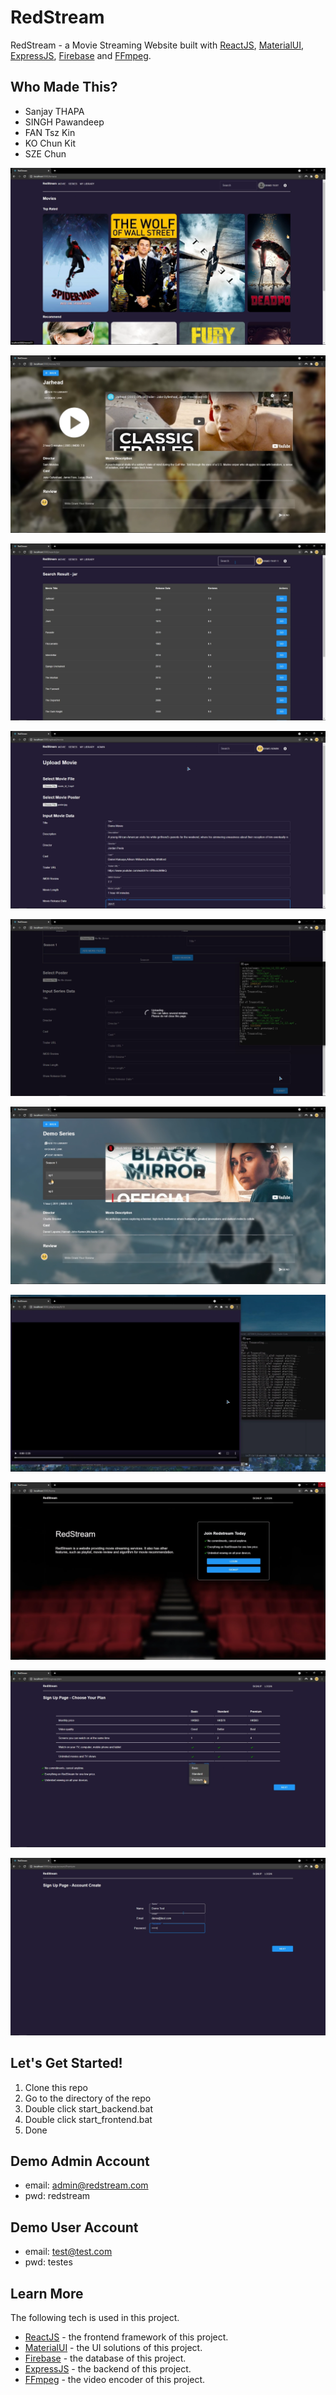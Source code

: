 # RedStream
RedStream - a Movie Streaming Website built with [ReactJS](https://reactjs.org/), [MaterialUI](https://mui.com/), [ExpressJS](https://expressjs.com/), [Firebase](https://firebase.google.com/) and [FFmpeg](https://ffmpeg.org/).


## Who Made This?
- Sanjay THAPA
- SINGH Pawandeep
- FAN Tsz Kin
- KO Chun Kit
- SZE Chun

![Alt text](./readme-img/04.png "Movie Page")

![Alt text](./readme-img/05.png "Movie Details")

![Alt text](./readme-img/07.png "Search Movies")

![Alt text](./readme-img/08.png "Upload Movies")

![Alt text](./readme-img/09.png "Upload Movies Details")

![Alt text](./readme-img/10.png "Series Details")

![Alt text](./readme-img/11.png "Playing Movies")

![Alt text](./readme-img/01.png "Home Page")

![Alt text](./readme-img/02.png "Sign Up Page")

![Alt text](./readme-img/03.png "Sign Up Page")


## Let's Get Started!
1. Clone this repo
2. Go to the directory of the repo
3. Double click start_backend.bat
4. Double click start_frontend.bat
5. Done

## Demo Admin Account
- email: admin@redstream.com
- pwd: redstream

## Demo User Account
- email: test@test.com
- pwd: testes

## Learn More
The following tech is used in this project.
- [ReactJS](https://reactjs.org/) - the frontend framework of this project.
- [MaterialUI](https://chakra-ui.com/) - the UI solutions of this project.
- [Firebase](https://www.mysql.com/) - the database of this project.
- [ExpressJS](https://www.mysql.com/) - the backend of this project.
- [FFmpeg](https://www.mysql.com/) - the video encoder of this project.